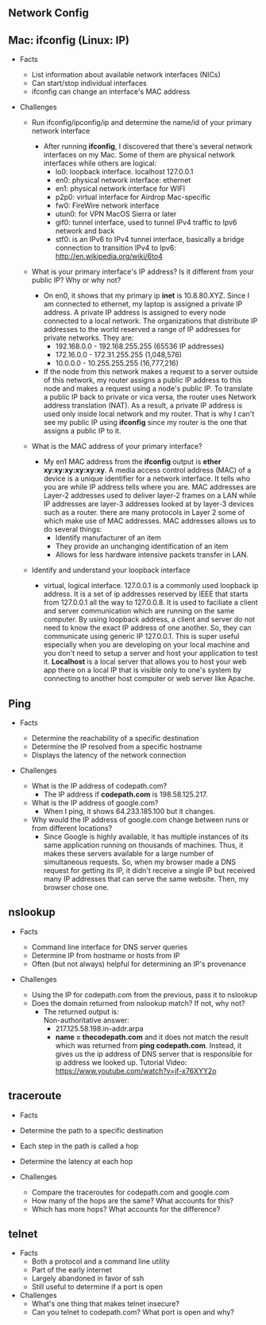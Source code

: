 ## Network Config

## Mac: ifconfig (Linux: IP)

* Facts
  * List information about available network interfaces (NICs)
  * Can start/stop individual interfaces
  * ifconfig can change an interface's MAC address

* Challenges
  * Run ifconfig/ipconfig/ip and determine the name/id of your primary network interface
     * After running **ifconfig**, I discovered that there's several network interfaces on my Mac. Some of them are physical network interfaces while others are logical:
         * lo0: loopback interface. localhost 127.0.0.1
         * en0: physical network interface: ethernet
         * en1: physical network interface for WIFI
         * p2p0: virtual interface for Airdrop Mac-specific
         * fw0: FireWire network interface
         * utun0: for VPN MacOS Sierra or later
         * gif0: tunnel interface, used to tunnel IPv4 traffic to Ipv6 network and back
         * stf0: is an IPv6 to IPv4 tunnel interface, basically a bridge connection to transition IPv4 to Ipv6:  http://en.wikipedia.org/wiki/6to4

  * What is your primary interface's IP address? Is it different from your public IP? Why or why not?
     * On en0, it shows that my primary ip **inet** is 10.8.80.XYZ. Since I am connected to ethernet, my laptop is assigned a private IP address. A private IP address is assigned to every node connected to a local network. The organizations that distribute IP addresses to the world reserved a range of IP addresses for private networks. They are:
        * 192.168.0.0 - 192.168.255.255 (65536 IP addresses)
        * 172.16.0.0 - 172.31.255.255 (1,048,576)
        * 10.0.0.0 - 10.255.255.255 (16,777,216)
     * If the node from this network makes a request to a server outside of this network, my router assigns a public IP address to this node and makes a request using a node's public IP. To translate a public IP back to private or vica versa, the router uses Network address translation (NAT). As a result, a private IP address is used only inside local network and my router. That is why I can't see my public IP using **ifconfig** since my router is the one that assigns a public IP to it.

  * What is the MAC address of your primary interface?
     * My en1 MAC address from the **ifconfig** output is **ether xy:xy:xy:xy:xy:xy**. A media access control address (MAC) of a device is a unique identifier for a network interface. It tells who you are while IP address tells where you are. MAC addresses are Layer-2 addresses used to deliver layer-2 frames on a LAN while IP addresses are layer-3 addresses looked at by layer-3 devices such as a router. there are many protocols in Layer 2 some of which make use of MAC addresses. MAC addresses allows us to do several things:
        * Identify manufacturer of an item
        * They provide an unchanging identification of an item
        * Allows for less hardware intensive packets transfer in LAN.
  * Identify and understand your loopback interface
     * virtual, logical interface. 127.0.0.1 is a commonly used loopback ip address. It is a set of ip addresses reserved by IEEE that starts from 127.0.0.1 all the way to 127.0.0.8. It is used to faciliate a client and server communication which are running on the same computer. By using loopback address, a client and server do not need to know the exact IP address of one another. So, they can communicate using generic IP 127.0.0.1. This is super useful especially when you are developing on your local machine and you don't need to setup a server and host your application to test it. **Localhost** is a local server that allows you to host your web app there on a local IP that is visible only to one's system by connecting to another host computer or web server like Apache.



## Ping

* Facts
  * Determine the reachability of a specific destination
  * Determine the IP resolved from a specific hostname
  * Displays the latency of the network connection

* Challenges
  * What is the IP address of codepath.com?
      * The IP address if **codepath.com** is 198.58.125.217.
  * What is the IP address of google.com?
      * When I ping, it shows 64.233.185.100 but it changes.
  * Why would the IP address of google.com change between runs or from different locations?
      * Since Google is highly available, it has multiple instances of its same application running on thousands of machines. Thus, it makes these servers available for a large number of simultaneous requests. So, when my browser made a DNS request for getting its IP, it didn't receive a single IP but received many IP addresses that can serve the same website. Then, my browser chose one.  

## nslookup

* Facts
  * Command line interface for DNS server queries
  * Determine IP from hostname or hosts from IP
  * Often (but not always) helpful for determining an IP's provenance

* Challenges
  * Using the IP for codepath.com from the previous, pass it to nslookup
  * Does the domain returned from nslookup match? If not, why not?
      * The returned output is: <br>
      Non-authoritative answer:
          * 217.125.58.198.in-addr.arpa  
          * **name = thecodepath.com**
  and it does not match the result which was returned from **ping codepath.com**. Instead, it gives us the ip address of DNS server that is responsible for ip address we looked up. Tutorial Video: https://www.youtube.com/watch?v=jf-x76XYY2o

## traceroute

  * Facts
  * Determine the path to a specific destination
  * Each step in the path is called a hop
  * Determine the latency at each hop

* Challenges
  * Compare the traceroutes for codepath.com and google.com
  * How many of the hops are the same? What accounts for this?
  * Which has more hops? What accounts for the difference?

## telnet
* Facts
  * Both a protocol and a command line utility
  * Part of the early internet
  * Largely abandoned in favor of ssh
  * Still useful to determine if a port is open
* Challenges
  * What's one thing that makes telnet insecure?
  * Can you telnet to codepath.com? What port is open and why?
